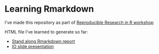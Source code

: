 # Learning Rmarkdown

I've made this repository as part of [Reproducible Research in R workshop](https://monashdatafluency.github.io/r-rep-res)

HTML file I've learned to generate so far:

- [Stand along Rmarkdown report](learning.html)
- [IO slide presentation](presenting.html)

